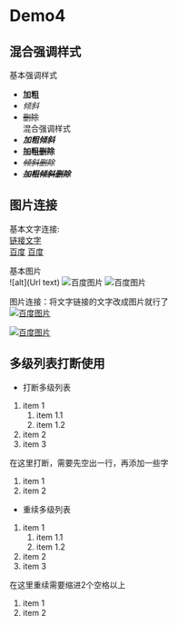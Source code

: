 # Demo4
## 混合强调样式

基本强调样式
- **加粗**
- *倾斜*
- ~~删除~~  
混合强调样式
- ***加粗倾斜***
- **~~加粗删除~~**
- *~~倾斜删除~~*
- ***~~加粗倾斜删除~~***

## 图片连接

基本文字连接:  
    [链接文字](Url)  
[百度](https://www.baidu.com)
[百度][baidu]

基本图片  
    ![alt](Url text)
![百度图片](https://www.baidu.com/img/bd_logo1.png  "百度网站")
![百度图片][baiduImg]

图片连接：将文字链接的文字改成图片就行了  
[![百度图片](https://www.baidu.com/img/bd_logo1.png  "百度网站")](https://www.baidu.com)

[![百度图片][baiduImg]][baidu]

[baidu]: https://www.baidu.com
[baiduImg]: https://www.baidu.com/img/bd_logo1.png "百度网站"

## 多级列表打断使用
- 打断多级列表
1. item 1  
    1. item 1.1  
    2. item 1.2  
2. item 2  
3. item 3  

在这里打断，需要先空出一行，再添加一些字
1. item 1  
2. item 2

- 重续多级列表
1. item 1  
    1. item 1.1  
    2. item 1.2  
2. item 2  
3. item 3  

  在这里重续需要缩进2个空格以上
1. item 1  
2. item 2




